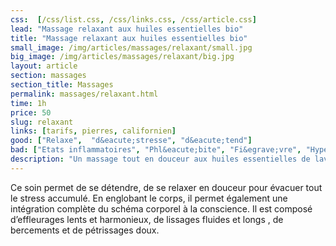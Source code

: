 ```yaml
---
css:  [/css/list.css, /css/links.css, /css/article.css]
lead: "Massage relaxant aux huiles essentielles bio"
title: "Massage relaxant aux huiles essentielles bio"
small_image: /img/articles/massages/relaxant/small.jpg
big_image: /img/articles/massages/relaxant/big.jpg
layout: article
section: massages
section_title: Massages
permalink: massages/relaxant.html
time: 1h
price: 50
slug: relaxant
links: [tarifs, pierres, californien]
good: ["Relaxe",  "d&eacute;stresse", "d&eacute;tend"]
bad: ["Etats inflammatoires", "Phl&eacute;bite", "Fi&egrave;vre", "Hypertension non trait&eacute;e"]
description: "Un massage tout en douceur aux huiles essentielles de lavande, camomille pour  l&acirc;cher prise et d&eacute;connecter."
---
```

Ce soin permet de se détendre, de se relaxer en 
douceur pour évacuer tout le stress accumulé. 
En englobant le corps, il permet également une 
intégration complète du schéma corporel à la 
conscience. 
Il est composé d’effleurages lents et harmonieux, 
de lissages fluides et longs , de bercements et de 
pétrissages doux.



